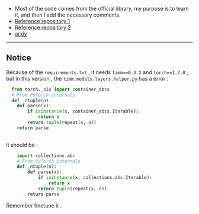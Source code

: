 
- Most of the code comes from the official library, my purpose is to learn it, and then I add the necessary comments.
- [Reference repository 1 ](https://github.com/facebookresearch/deit)
- [Reference repository 2 ](https://github.com/rwightman/pytorch-image-models/tree/master/timm/models)
- [arxiv](https://arxiv.org/abs/2012.12877)
---
## Notice
Because of the `requirements.txt` , it needs `timm==0.3.2` and `torch==1.7.0` , but in this version , the  `timm.models.layers.helper.py` has a error :
```python
  from torch._six import container_abcs
  # From PyTorch internals
  def _ntuple(n):
    def parse(x):
        if isinstance(x, container_abcs.Iterable):
            return x
        return tuple(repeat(x, n))
    return parse
  
```

it should be :

```python 
    import collections.abc
    # From PyTorch internals
    def _ntuple(n):
        def parse(x):
            if isinstance(x, collections.abc.Iterable):
                return x
            return tuple(repeat(x, n))
        return parse

```
Remember finetune it .
